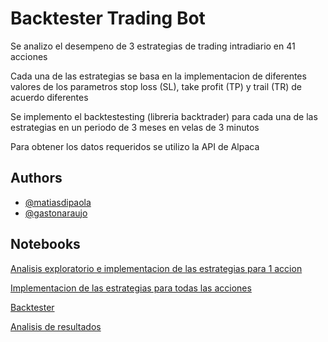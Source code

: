 
# Backtester Trading Bot


Se analizo el desempeno de 3 estrategias de trading intradiario en 41 acciones

Cada una de las estrategias se basa en la implementacion de diferentes valores de los parametros stop loss (SL), take profit (TP) y trail (TR) de acuerdo diferentes

Se implemento el backtestesting (libreria backtrader) para cada una de las estrategias en un periodo de 3 meses en velas de 3 minutos
 
Para obtener los datos requeridos se utilizo la API de Alpaca



## Authors

- [@matiasdipaola](https://github.com/dipaolme)
- [@gastonaraujo]()


## Notebooks

[Analisis exploratorio e implementacion de las estrategias para 1 accion](https://github.com/dipaolme/backtester_trading_bot/blob/main/estrategias_1_accion.ipynb)

[Implementacion de las estrategias para todas las acciones](https://github.com/dipaolme/backtester_trading_bot/blob/main/Automatic_Estrategias.ipynb)

[Backtester](https://github.com/dipaolme/backtester_trading_bot/blob/main/Automatic_Alpaca-Backtester.ipynb)

[Analisis de resultados](https://github.com/dipaolme/backtester_trading_bot/blob/main/Analisis_Estrategias.ipynb)


